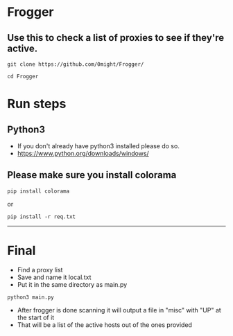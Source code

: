 # Frogger

## Use this to check a list of proxies to see if they're active.

```
git clone https://github.com/0might/Frogger/

cd Frogger
```

# Run steps

## Python3
- If you don't already have python3 installed please do so.
- https://www.python.org/downloads/windows/ 
  
## Please make sure you install colorama

```
pip install colorama
```
or
```
pip install -r req.txt
```
---

# Final
- Find a proxy list
- Save and name it local.txt
- Put it in the same directory as main.py

```
python3 main.py
```
- After frogger is done scanning it will output a file in "misc" with "UP" at the start of it
- That will be a list of the active hosts out of the ones provided


